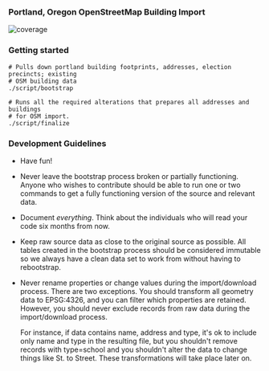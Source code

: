 ### Portland, Oregon OpenStreetMap Building Import

![coverage](https://cloud.githubusercontent.com/assets/25/4600812/150fcace-50de-11e4-9703-2f3c0f0926c5.png)

### Getting started

```
# Pulls down portland building footprints, addresses, election precincts; existing
# OSM building data
./script/bootstrap

# Runs all the required alterations that prepares all addresses and buildings
# for OSM import.  
./script/finalize

```

### Development Guidelines
* Have fun!
* Never leave the bootstrap process broken or partially functioning.  Anyone who
  wishes to contribute should be able to run one or two commands to get a fully
  functioning version of the source and relevant data.  
* Document *everything*.  Think about the individuals who will read your
  code six months from now.
* Keep raw source data as close to the original source as possible. All tables
  created in the bootstrap process should be considered immutable so we always have
  a clean data set to work from without having to rebootstrap.  
* Never rename properties or change values during the import/download process.  There are two
  exceptions.  You should transform all geometry data to EPSG:4326, and you can
  filter which properties are retained.  However, you should never exclude
  records from raw data during the import/download process.

  For instance, if data contains name, address and type, it's ok to include only
  name and type in the resulting file, but you shouldn't remove records with type=school
  and you shouldn't alter the data to change things like St. to Street. These transformations
  will take place later on.
